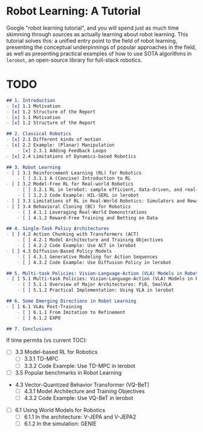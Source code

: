 # Robot Learning: A Tutorial

Google "robot learning tutorial", and you will spend just as much time skimming through sources as actually learning about robot learning.
This tutorial solves this: a unified entry point to the field of robot learning, presenting the conceptual underpinnings of popular approaches in the field, as well as presenting practical examples of how to use SOTA algorithms in `lerobot`, an open-source library for full-stack robotics.

# TODO

```markdown
## 1. Introduction
- [x] 1.1 Motivation
- [x] 1.2 Structure of the Report
- [x] 1.1 Motivation
- [x] 1.2 Structure of the Report

## 2. Classical Robotics
- [x] 2.1 Different kinds of motion
- [x] 2.2 Example: (Planar) Manipulation
    - [x] 2.3.1 Adding Feedback Loops
- [x] 2.4 Limitations of Dynamics-based Robotics

## 3. Robot Learning
- [ ] 3.1 Reinforcement Learning (RL) for Robotics
    - [ ] 3.1.1 A (Concise) Introduction to RL
- [ ] 3.2 Model-Free RL for Real-world Robotics
    - [ ] 3.2.1 RL in lerobot: sample efficient, data-driven, and real-world
    - [ ] 3.2.2 Code Example: HIL-SERL in lerobot
- [ ] 3.3 Limitations of RL in Real-World Robotics: Simulators and Reward Design
- [ ] 3.4 Behavioral Cloning (BC) for Robotics
    - [ ] 4.1.1 Leveraging Real-World Demonstrations
    - [ ] 4.1.2 Reward-Free Training and Betting on Data

## 4. Single-Task Policy Architectures
- [ ] 4.2 Action Chunking with Transformers (ACT)
    - [ ] 4.2.1 Model Architecture and Training Objectives
    - [ ] 4.2.2 Code Example: Use ACT in lerobot
- [ ] 4.3 Diffusion-Based Policy Models
    - [ ] 4.3.1 Generative Modeling for Action Sequences
    - [ ] 4.3.2 Code Example: Use Diffusion Policy in lerobot

## 5. Multi-task Policies: Vision-Language-Action (VLA) Models in Robotics
- [ ] 5.1 Multi-task Policies: Vision-Language-Action (VLA) Models in Robotics
    - [ ] 5.1.1 Overview of Major Architectures: Pi0, SmolVLA
    - [ ] 5.1.2 Practical Implementation: Using VLA in lerobot

## 6. Some Emerging Directions in Robot Learning
- [ ] 6.1 VLAs Post-Training
    - [ ] 6.1.1 From Imitation to Refinement
    - [ ] 6.1.2 EXPO

## 7. Conclusions
```

If time permits (vs current TOC):

- [ ] 3.3 Model-based RL for Robotics
    - [ ] 3.3.1 TD-MPC
    - [ ] 3.3.2 Code Example: Use TD-MPC in lerobot
- [ ] 3.5 Popular benchmarks in Robot Learning

- 4.3 Vector-Quantized Behavior Transformer (VQ-BeT)
    - [ ] 4.3.1 Model Architecture and Training Objectives
    - [ ] 4.3.2 Code Example: Use VQ-BeT in lerobot

- [ ] 6.1 Using World Models for Robotics
    - [ ] 6.1.1 In the architecture: V-JEPA and V-JEPA2
    - [ ] 6.1.2 In the simulation: GENIE
